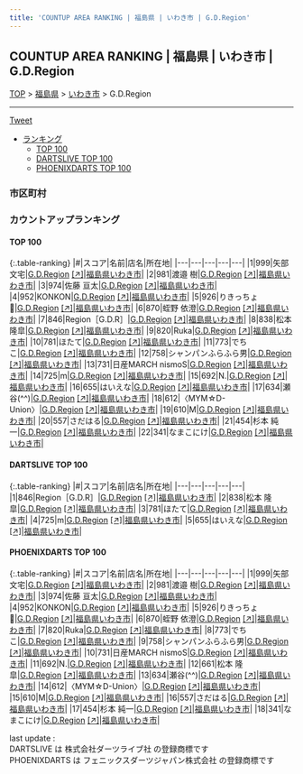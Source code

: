 ```yaml
---
title: 'COUNTUP AREA RANKING | 福島県 | いわき市 | G.D.Region'
---
```

## COUNTUP AREA RANKING | 福島県 | いわき市 | G.D.Region

[TOP](/darts/rank/) > [福島県](/darts/rank/福島県/) > [いわき市](/darts/rank/福島県/いわき市/) > G.D.Region

___

<a href="https://twitter.com/share?ref_src=twsrc%5Etfw" data-text="COUNTUP AREA RANKING | 福島県いわき市G.D.Region" class="twitter-share-button" data-hashtags="DARTSLIVE,PHOENIXDARTS,darts,ダーツ" data-show-count="false">Tweet</a>

* [ランキング](#カウントアップランキング)
    * [TOP 100](#top-100)
    * [DARTSLIVE TOP 100](#dartslive-top-100)
    * [PHOENIXDARTS TOP 100](#phoenixdarts-top-100)

### 市区町村

<ul>

</ul>

### カウントアップランキング

#### TOP 100



{:.table-ranking}
|#|スコア|名前|店名|所在地|
|---|---|---|---|---|
|1|999|<span class="rank-name-pd">矢部 文宅</span>|<a href="/darts/rank/shops/95536.html">G.D.Region</a> <a href="https://vs.phoenixdarts.com/jp/shop/shopDetailInfo/s_95536?s_seq=95536">[↗]</a>|<a href="/darts/rank/福島県/いわき市">福島県いわき市</a>|
|2|981|<span class="rank-name-pd">渡邉 樹</span>|<a href="/darts/rank/shops/95536.html">G.D.Region</a> <a href="https://vs.phoenixdarts.com/jp/shop/shopDetailInfo/s_95536?s_seq=95536">[↗]</a>|<a href="/darts/rank/福島県/いわき市">福島県いわき市</a>|
|3|974|<span class="rank-name-pd"><span class="pro-icon-pd"></span>佐藤 亘太</span>|<a href="/darts/rank/shops/95536.html">G.D.Region</a> <a href="https://vs.phoenixdarts.com/jp/shop/shopDetailInfo/s_95536?s_seq=95536">[↗]</a>|<a href="/darts/rank/福島県/いわき市">福島県いわき市</a>|
|4|952|<span class="rank-name-pd">KONKON</span>|<a href="/darts/rank/shops/95536.html">G.D.Region</a> <a href="https://vs.phoenixdarts.com/jp/shop/shopDetailInfo/s_95536?s_seq=95536">[↗]</a>|<a href="/darts/rank/福島県/いわき市">福島県いわき市</a>|
|5|926|<span class="rank-name-pd">りきっちょ🥔</span>|<a href="/darts/rank/shops/95536.html">G.D.Region</a> <a href="https://vs.phoenixdarts.com/jp/shop/shopDetailInfo/s_95536?s_seq=95536">[↗]</a>|<a href="/darts/rank/福島県/いわき市">福島県いわき市</a>|
|6|870|<span class="rank-name-pd"><span class="pro-icon-pd"></span>蛭野 依澄</span>|<a href="/darts/rank/shops/95536.html">G.D.Region</a> <a href="https://vs.phoenixdarts.com/jp/shop/shopDetailInfo/s_95536?s_seq=95536">[↗]</a>|<a href="/darts/rank/福島県/いわき市">福島県いわき市</a>|
|7|846|<span class="rank-name-dl">Region［G.D.R］</span>|<a href="/darts/rank/shops/7cb58bcc64ed6821a3f63593b5358cc4.html">G.D.Region</a> <a href="https://search.dartslive.com/jp/shop/7cb58bcc64ed6821a3f63593b5358cc4">[↗]</a>|<a href="/darts/rank/福島県/いわき市">福島県いわき市</a>|
|8|838|<span class="rank-name-dl">松本 隆皐</span>|<a href="/darts/rank/shops/7cb58bcc64ed6821a3f63593b5358cc4.html">G.D.Region</a> <a href="https://search.dartslive.com/jp/shop/7cb58bcc64ed6821a3f63593b5358cc4">[↗]</a>|<a href="/darts/rank/福島県/いわき市">福島県いわき市</a>|
|9|820|<span class="rank-name-pd">Ruka</span>|<a href="/darts/rank/shops/95536.html">G.D.Region</a> <a href="https://vs.phoenixdarts.com/jp/shop/shopDetailInfo/s_95536?s_seq=95536">[↗]</a>|<a href="/darts/rank/福島県/いわき市">福島県いわき市</a>|
|10|781|<span class="rank-name-dl">ほたて</span>|<a href="/darts/rank/shops/7cb58bcc64ed6821a3f63593b5358cc4.html">G.D.Region</a> <a href="https://search.dartslive.com/jp/shop/7cb58bcc64ed6821a3f63593b5358cc4">[↗]</a>|<a href="/darts/rank/福島県/いわき市">福島県いわき市</a>|
|11|773|<span class="rank-name-pd">でちこ</span>|<a href="/darts/rank/shops/95536.html">G.D.Region</a> <a href="https://vs.phoenixdarts.com/jp/shop/shopDetailInfo/s_95536?s_seq=95536">[↗]</a>|<a href="/darts/rank/福島県/いわき市">福島県いわき市</a>|
|12|758|<span class="rank-name-pd">シャンパンふらふら男</span>|<a href="/darts/rank/shops/95536.html">G.D.Region</a> <a href="https://vs.phoenixdarts.com/jp/shop/shopDetailInfo/s_95536?s_seq=95536">[↗]</a>|<a href="/darts/rank/福島県/いわき市">福島県いわき市</a>|
|13|731|<span class="rank-name-pd">日産MARCH nismoS</span>|<a href="/darts/rank/shops/95536.html">G.D.Region</a> <a href="https://vs.phoenixdarts.com/jp/shop/shopDetailInfo/s_95536?s_seq=95536">[↗]</a>|<a href="/darts/rank/福島県/いわき市">福島県いわき市</a>|
|14|725|<span class="rank-name-dl">m</span>|<a href="/darts/rank/shops/7cb58bcc64ed6821a3f63593b5358cc4.html">G.D.Region</a> <a href="https://search.dartslive.com/jp/shop/7cb58bcc64ed6821a3f63593b5358cc4">[↗]</a>|<a href="/darts/rank/福島県/いわき市">福島県いわき市</a>|
|15|692|<span class="rank-name-pd">N.</span>|<a href="/darts/rank/shops/95536.html">G.D.Region</a> <a href="https://vs.phoenixdarts.com/jp/shop/shopDetailInfo/s_95536?s_seq=95536">[↗]</a>|<a href="/darts/rank/福島県/いわき市">福島県いわき市</a>|
|16|655|<span class="rank-name-dl">はいえな</span>|<a href="/darts/rank/shops/7cb58bcc64ed6821a3f63593b5358cc4.html">G.D.Region</a> <a href="https://search.dartslive.com/jp/shop/7cb58bcc64ed6821a3f63593b5358cc4">[↗]</a>|<a href="/darts/rank/福島県/いわき市">福島県いわき市</a>|
|17|634|<span class="rank-name-pd">瀬谷(^^)</span>|<a href="/darts/rank/shops/95536.html">G.D.Region</a> <a href="https://vs.phoenixdarts.com/jp/shop/shopDetailInfo/s_95536?s_seq=95536">[↗]</a>|<a href="/darts/rank/福島県/いわき市">福島県いわき市</a>|
|18|612|<span class="rank-name-pd">〈MYM☆D-Union〉</span>|<a href="/darts/rank/shops/95536.html">G.D.Region</a> <a href="https://vs.phoenixdarts.com/jp/shop/shopDetailInfo/s_95536?s_seq=95536">[↗]</a>|<a href="/darts/rank/福島県/いわき市">福島県いわき市</a>|
|19|610|<span class="rank-name-pd">M</span>|<a href="/darts/rank/shops/95536.html">G.D.Region</a> <a href="https://vs.phoenixdarts.com/jp/shop/shopDetailInfo/s_95536?s_seq=95536">[↗]</a>|<a href="/darts/rank/福島県/いわき市">福島県いわき市</a>|
|20|557|<span class="rank-name-pd">さだはる</span>|<a href="/darts/rank/shops/95536.html">G.D.Region</a> <a href="https://vs.phoenixdarts.com/jp/shop/shopDetailInfo/s_95536?s_seq=95536">[↗]</a>|<a href="/darts/rank/福島県/いわき市">福島県いわき市</a>|
|21|454|<span class="rank-name-pd"><span class="pro-icon-pd"></span>杉本 純一</span>|<a href="/darts/rank/shops/95536.html">G.D.Region</a> <a href="https://vs.phoenixdarts.com/jp/shop/shopDetailInfo/s_95536?s_seq=95536">[↗]</a>|<a href="/darts/rank/福島県/いわき市">福島県いわき市</a>|
|22|341|<span class="rank-name-pd">なまこにけ</span>|<a href="/darts/rank/shops/95536.html">G.D.Region</a> <a href="https://vs.phoenixdarts.com/jp/shop/shopDetailInfo/s_95536?s_seq=95536">[↗]</a>|<a href="/darts/rank/福島県/いわき市">福島県いわき市</a>|


#### DARTSLIVE TOP 100



{:.table-ranking}
|#|スコア|名前|店名|所在地|
|---|---|---|---|---|
|1|846|<span class="rank-name-dl">Region［G.D.R］</span>|<a href="/darts/rank/shops/7cb58bcc64ed6821a3f63593b5358cc4.html">G.D.Region</a> <a href="https://search.dartslive.com/jp/shop/7cb58bcc64ed6821a3f63593b5358cc4">[↗]</a>|<a href="/darts/rank/福島県/いわき市">福島県いわき市</a>|
|2|838|<span class="rank-name-dl">松本 隆皐</span>|<a href="/darts/rank/shops/7cb58bcc64ed6821a3f63593b5358cc4.html">G.D.Region</a> <a href="https://search.dartslive.com/jp/shop/7cb58bcc64ed6821a3f63593b5358cc4">[↗]</a>|<a href="/darts/rank/福島県/いわき市">福島県いわき市</a>|
|3|781|<span class="rank-name-dl">ほたて</span>|<a href="/darts/rank/shops/7cb58bcc64ed6821a3f63593b5358cc4.html">G.D.Region</a> <a href="https://search.dartslive.com/jp/shop/7cb58bcc64ed6821a3f63593b5358cc4">[↗]</a>|<a href="/darts/rank/福島県/いわき市">福島県いわき市</a>|
|4|725|<span class="rank-name-dl">m</span>|<a href="/darts/rank/shops/7cb58bcc64ed6821a3f63593b5358cc4.html">G.D.Region</a> <a href="https://search.dartslive.com/jp/shop/7cb58bcc64ed6821a3f63593b5358cc4">[↗]</a>|<a href="/darts/rank/福島県/いわき市">福島県いわき市</a>|
|5|655|<span class="rank-name-dl">はいえな</span>|<a href="/darts/rank/shops/7cb58bcc64ed6821a3f63593b5358cc4.html">G.D.Region</a> <a href="https://search.dartslive.com/jp/shop/7cb58bcc64ed6821a3f63593b5358cc4">[↗]</a>|<a href="/darts/rank/福島県/いわき市">福島県いわき市</a>|


#### PHOENIXDARTS TOP 100



{:.table-ranking}
|#|スコア|名前|店名|所在地|
|---|---|---|---|---|
|1|999|<span class="rank-name-pd">矢部 文宅</span>|<a href="/darts/rank/shops/95536.html">G.D.Region</a> <a href="https://vs.phoenixdarts.com/jp/shop/shopDetailInfo/s_95536?s_seq=95536">[↗]</a>|<a href="/darts/rank/福島県/いわき市">福島県いわき市</a>|
|2|981|<span class="rank-name-pd">渡邉 樹</span>|<a href="/darts/rank/shops/95536.html">G.D.Region</a> <a href="https://vs.phoenixdarts.com/jp/shop/shopDetailInfo/s_95536?s_seq=95536">[↗]</a>|<a href="/darts/rank/福島県/いわき市">福島県いわき市</a>|
|3|974|<span class="rank-name-pd"><span class="pro-icon-pd"></span>佐藤 亘太</span>|<a href="/darts/rank/shops/95536.html">G.D.Region</a> <a href="https://vs.phoenixdarts.com/jp/shop/shopDetailInfo/s_95536?s_seq=95536">[↗]</a>|<a href="/darts/rank/福島県/いわき市">福島県いわき市</a>|
|4|952|<span class="rank-name-pd">KONKON</span>|<a href="/darts/rank/shops/95536.html">G.D.Region</a> <a href="https://vs.phoenixdarts.com/jp/shop/shopDetailInfo/s_95536?s_seq=95536">[↗]</a>|<a href="/darts/rank/福島県/いわき市">福島県いわき市</a>|
|5|926|<span class="rank-name-pd">りきっちょ🥔</span>|<a href="/darts/rank/shops/95536.html">G.D.Region</a> <a href="https://vs.phoenixdarts.com/jp/shop/shopDetailInfo/s_95536?s_seq=95536">[↗]</a>|<a href="/darts/rank/福島県/いわき市">福島県いわき市</a>|
|6|870|<span class="rank-name-pd"><span class="pro-icon-pd"></span>蛭野 依澄</span>|<a href="/darts/rank/shops/95536.html">G.D.Region</a> <a href="https://vs.phoenixdarts.com/jp/shop/shopDetailInfo/s_95536?s_seq=95536">[↗]</a>|<a href="/darts/rank/福島県/いわき市">福島県いわき市</a>|
|7|820|<span class="rank-name-pd">Ruka</span>|<a href="/darts/rank/shops/95536.html">G.D.Region</a> <a href="https://vs.phoenixdarts.com/jp/shop/shopDetailInfo/s_95536?s_seq=95536">[↗]</a>|<a href="/darts/rank/福島県/いわき市">福島県いわき市</a>|
|8|773|<span class="rank-name-pd">でちこ</span>|<a href="/darts/rank/shops/95536.html">G.D.Region</a> <a href="https://vs.phoenixdarts.com/jp/shop/shopDetailInfo/s_95536?s_seq=95536">[↗]</a>|<a href="/darts/rank/福島県/いわき市">福島県いわき市</a>|
|9|758|<span class="rank-name-pd">シャンパンふらふら男</span>|<a href="/darts/rank/shops/95536.html">G.D.Region</a> <a href="https://vs.phoenixdarts.com/jp/shop/shopDetailInfo/s_95536?s_seq=95536">[↗]</a>|<a href="/darts/rank/福島県/いわき市">福島県いわき市</a>|
|10|731|<span class="rank-name-pd">日産MARCH nismoS</span>|<a href="/darts/rank/shops/95536.html">G.D.Region</a> <a href="https://vs.phoenixdarts.com/jp/shop/shopDetailInfo/s_95536?s_seq=95536">[↗]</a>|<a href="/darts/rank/福島県/いわき市">福島県いわき市</a>|
|11|692|<span class="rank-name-pd">N.</span>|<a href="/darts/rank/shops/95536.html">G.D.Region</a> <a href="https://vs.phoenixdarts.com/jp/shop/shopDetailInfo/s_95536?s_seq=95536">[↗]</a>|<a href="/darts/rank/福島県/いわき市">福島県いわき市</a>|
|12|661|<span class="rank-name-pd">松本 隆皐</span>|<a href="/darts/rank/shops/95536.html">G.D.Region</a> <a href="https://vs.phoenixdarts.com/jp/shop/shopDetailInfo/s_95536?s_seq=95536">[↗]</a>|<a href="/darts/rank/福島県/いわき市">福島県いわき市</a>|
|13|634|<span class="rank-name-pd">瀬谷(^^)</span>|<a href="/darts/rank/shops/95536.html">G.D.Region</a> <a href="https://vs.phoenixdarts.com/jp/shop/shopDetailInfo/s_95536?s_seq=95536">[↗]</a>|<a href="/darts/rank/福島県/いわき市">福島県いわき市</a>|
|14|612|<span class="rank-name-pd">〈MYM☆D-Union〉</span>|<a href="/darts/rank/shops/95536.html">G.D.Region</a> <a href="https://vs.phoenixdarts.com/jp/shop/shopDetailInfo/s_95536?s_seq=95536">[↗]</a>|<a href="/darts/rank/福島県/いわき市">福島県いわき市</a>|
|15|610|<span class="rank-name-pd">M</span>|<a href="/darts/rank/shops/95536.html">G.D.Region</a> <a href="https://vs.phoenixdarts.com/jp/shop/shopDetailInfo/s_95536?s_seq=95536">[↗]</a>|<a href="/darts/rank/福島県/いわき市">福島県いわき市</a>|
|16|557|<span class="rank-name-pd">さだはる</span>|<a href="/darts/rank/shops/95536.html">G.D.Region</a> <a href="https://vs.phoenixdarts.com/jp/shop/shopDetailInfo/s_95536?s_seq=95536">[↗]</a>|<a href="/darts/rank/福島県/いわき市">福島県いわき市</a>|
|17|454|<span class="rank-name-pd"><span class="pro-icon-pd"></span>杉本 純一</span>|<a href="/darts/rank/shops/95536.html">G.D.Region</a> <a href="https://vs.phoenixdarts.com/jp/shop/shopDetailInfo/s_95536?s_seq=95536">[↗]</a>|<a href="/darts/rank/福島県/いわき市">福島県いわき市</a>|
|18|341|<span class="rank-name-pd">なまこにけ</span>|<a href="/darts/rank/shops/95536.html">G.D.Region</a> <a href="https://vs.phoenixdarts.com/jp/shop/shopDetailInfo/s_95536?s_seq=95536">[↗]</a>|<a href="/darts/rank/福島県/いわき市">福島県いわき市</a>|


<div class="footer border-top border-gray-light mt-5 pt-3 text-right text-gray">
    last update : <span style="font-weight: italic" id="foot_last_modified"></span><br />
    DARTSLIVE は 株式会社ダーツライブ社 の登録商標です<br />
    PHOENIXDARTS は フェニックスダーツジャパン株式会社 の登録商標です<br />
</div>

<script src="https://cdnjs.cloudflare.com/ajax/libs/jquery.tablesorter/2.31.3/js/jquery.tablesorter.min.js" integrity="sha512-qzgd5cYSZcosqpzpn7zF2ZId8f/8CHmFKZ8j7mU4OUXTNRd5g+ZHBPsgKEwoqxCtdQvExE5LprwwPAgoicguNg==" crossorigin="anonymous" referrerpolicy="no-referrer"></script>
<link rel="stylesheet" href="https://cdnjs.cloudflare.com/ajax/libs/jquery.tablesorter/2.31.3/css/theme.default.min.css" integrity="sha512-wghhOJkjQX0Lh3NSWvNKeZ0ZpNn+SPVXX1Qyc9OCaogADktxrBiBdKGDoqVUOyhStvMBmJQ8ZdMHiR3wuEq8+w==" crossorigin="anonymous" referrerpolicy="no-referrer" />
<script>
$(function() {
    $(".table-ranking").tablesorter({sortList:[[0, 0]]});
    $("#foot_last_modified").text(formatDate(new Date(document.lastModified), 'yyyy-MM-dd HH:mm:ss'));
});
</script>

<script async src="https://platform.twitter.com/widgets.js" charset="utf-8"></script>